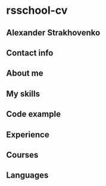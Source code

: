 # rsschool-cv

## Alexander Strakhovenko

## Contact info

## About me

## My skills

## Code example

## Experience

## Courses

## Languages